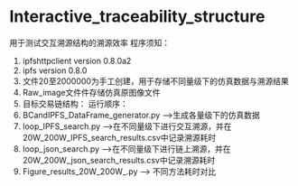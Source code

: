 # Interactive_traceability_structure
用于测试交互溯源结构的溯源效率
程序须知：
1. ipfshttpclient version 0.8.0a2
2. ipfs version 0.8.0
3. 文件20至2000000为手工创建，用于存储不同量级下的仿真数据与溯源结果
4. Raw_image文件件存储仿真原图像文件
5. 目标交易链结构：
运行顺序：
1. BCandIPFS_DataFrame_generator.py -->生成各量级下的仿真数据
2. loop_IPFS_search.py -->在不同量级下进行交互溯源，并在20W_200W_IPFS_search_results.csv中记录溯源耗时
3. loop_json_search.py -->在不同量级下进行链上溯源，并在20W_200W_json_search_results.csv中记录溯源耗时
4. Figure_results_20W_200W_.py --> 不同方法耗时对比
